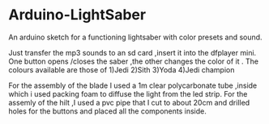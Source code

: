 # Arduino-LightSaber
An arduino sketch for a functioning lightsaber with color presets and sound.

Just transfer the mp3 sounds to an sd card ,insert it into the dfplayer mini.
One button opens /closes the saber ,the other changes the color of it .
The colours available are those of 1)Jedi 2)Sith 3)Yoda 4)Jedi champion

For the assembly of the blade I used a 1m clear polycarbonate tube ,inside which i used packing foam to diffuse the light from the led strip.
For the assemly of the hilt ,I used a pvc pipe that I cut to about 20cm and drilled holes for the buttons and placed all the components inside.
